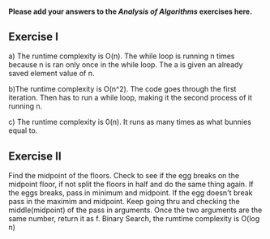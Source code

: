 #### Please add your answers to the ***Analysis of  Algorithms*** exercises here.

## Exercise I

a) The runtime complexity is O(n). The while loop is running n times because n is ran only once in the while loop. The a is given an already saved element value of n. 


b)The runtime complexity is O(n^2). The code goes through the first iteration. Then has to run a while loop, making it the second process of it running n.


c) The runtime complexity is 0(n). It runs as many times as what bunnies equal to.

## Exercise II

Find the midpoint of the floors. Check to see if the egg breaks on the midpoint floor, if not split the floors in half and do the same thing again. If the eggs breaks, pass in minimum and midpoint. If the egg doesn't break pass in the maximim and midpoint.
Keep going thru and checking the middle(midpoint) of the pass in arguments. Once the two arguments are the same number, return it as f. Binary Search, the rumtime complexity is O(log n)


